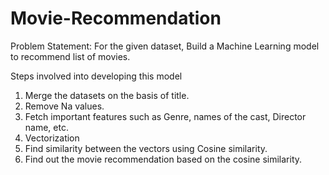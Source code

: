 # Movie-Recommendation

Problem Statement: For the given dataset, Build a Machine Learning model to recommend list of movies.

Steps involved into developing this model

  1. Merge the datasets on the basis of title.
  2. Remove Na values.
  3. Fetch important features such as Genre, names of the cast, Director name, etc.
  4. Vectorization 
  5. Find similarity between the vectors using Cosine similarity.
  6. Find out the movie recommendation based on the cosine similarity.
